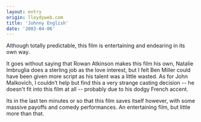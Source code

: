 ```yaml
---
layout: entry
origin: lloydyweb.com
title: 'Johnny English'
date: '2003-04-06'
---
```

Although totally predictable, this film is entertaining and endearing in its own way.

It goes without saying that Rowan Atkinson makes this film his own, Natalie Imbruglia does a sterling job as the love interest, but I felt Ben Miller could have been given more script as his talent was a little wasted. As for John Malkovich, I couldn’t help but find this a very strange casting decision -- he doesn't fit into this film at all -- probably due to his dodgy French accent.

Its in the last ten minutes or so that this film saves itself however, with some massive payoffs and comedy performances. An entertaining film, but little more than that.
